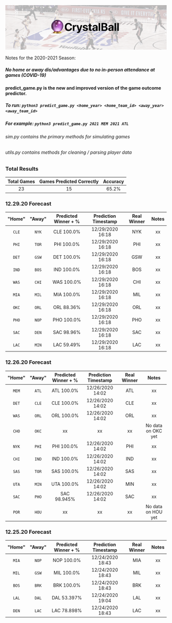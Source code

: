 ![Cover](cover.png?raw=true "Cover")

Notes for the 2020-2021 Season:

##### No home or away dis/advantages due to no in-person attendance at games (COVID-19)
#### predict_game.py is the new and improved version of the game outcome predictor.
##### To run:  `python3 predict_game.py <home_year> <home_team_id> <away_year> <away_team_id>`
##### For example: `python3 predict_game.py 2021 MEM 2021 ATL`
###### sim.py contains the primary methods for simulating games 
###### utils.py contains methods for cleaning / parsing player data
 
### Total Results

| Total Games        | Games Predicted Correctly | Accuracy |
|:-------------:|:-------------:|:-----:|
| 23     | 15 | 65.2% |

### 12.29.20 Forecast

| "Home"        | "Away"           | Predicted Winner + %  | Prediction Timestamp | Real Winner | Notes |
|:-------------:|:-------------:|:-----:|:-----:|:-------------:|:----:|
| `CLE`      | `NYK` | CLE 100.0% | 12/29/2020 16:18 | NYK | xx |
| `PHI`      | `TOR` | PHI 100.0% | 12/29/2020 16:18 | PHI | xx |
| `DET`      | `GSW` | DET 100.0% | 12/29/2020 16:18 | GSW | xx |
| `IND`      | `BOS` | IND 100.0% | 12/29/2020 16:18 | BOS | xx |
| `WAS`      | `CHI` | WAS 100.0% | 12/29/2020 16:18 | CHI | xx |
| `MIA`      | `MIL` | MIA 100.0% | 12/29/2020 16:18 | MIL | xx |
| `OKC`      | `ORL` | ORL 88.36% | 12/29/2020 16:18 | ORL | xx |
| `PHO`      | `NOP` | PHO 100.0% | 12/29/2020 16:18 | PHO | xx |
| `SAC`      | `DEN` | SAC 98.96% | 12/29/2020 16:18 | SAC | xx |
| `LAC`      | `MIN` | LAC 59.49% | 12/29/2020 16:18 | LAC | xx |



### 12.26.20 Forecast

| "Home"        | "Away"           | Predicted Winner + %  | Prediction Timestamp | Real Winner | Notes |
|:-------------:|:-------------:|:-----:|:-----:|:-------------:|:----:|
| `MEM`      | `ATL` | ATL 100.0% | 12/26/2020 14:02 | ATL | xx |
| `DET`      | `CLE` | CLE 100.0% | 12/26/2020 14:02 | CLE | xx |
| `WAS`      | `ORL` | ORL 100.0% | 12/26/2020 14:02 | ORL | xx |
| `CHO`      | `OKC` | xx | xx | xx | No data on OKC yet |
| `NYK`      | `PHI` | PHI 100.0% | 12/26/2020 14:02 | PHI | xx |
| `CHI`      | `IND` | IND 100.0% | 12/26/2020 14:02 | IND | xx |
| `SAS`      | `TOR` | SAS 100.0% | 12/26/2020 14:02 | SAS | xx |
| `UTA`      | `MIN` | UTA 100.0% | 12/26/2020 14:02 | MIN | xx |
| `SAC`      | `PHO` | SAC 98.945% | 12/26/2020 14:02 | SAC | xx |
| `POR`      | `HOU` | xx | xx | xx | No data on HOU yet |

### 12.25.20 Forecast

| "Home"        | "Away"           | Predicted Winner + %  | Prediction Timestamp | Real Winner | Notes |
|:-------------:|:-------------:|:-----:|:-----:|:-------------:|:----:|
| `MIA`      | `NOP` | NOP 100.0% | 12/24/2020 18:43 | MIA | xx |
| `MIL`      | `GSW` | MIL 100.0% | 12/24/2020 18:43 | MIL | xx |
| `BOS`      | `BRK` | BRK 100.0% | 12/24/2020 18:43 | BRK | xx |
| `LAL`      | `DAL` | DAL 53.397% | 12/24/2020 19:04 | LAL | xx |
| `DEN`      | `LAC` | LAC 78.898% | 12/24/2020 18:43 | LAC | xx |
